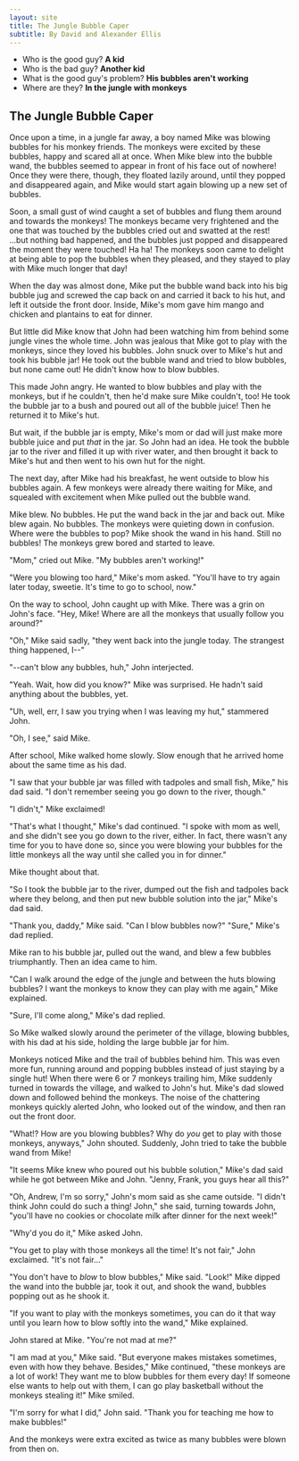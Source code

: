 ```yaml
---
layout: site
title: The Jungle Bubble Caper
subtitle: By David and Alexander Ellis
---
```


- Who is the good guy? **A kid** 
- Who is the bad guy? **Another kid** 
- What is the good guy's problem? **His bubbles aren't working** 
- Where are they? **In the jungle with monkeys** 

## The Jungle Bubble Caper

Once upon a time, in a jungle far away, a boy named Mike was blowing bubbles for his monkey friends. The monkeys were excited by these bubbles, happy and scared all at once. When Mike blew into the bubble wand, the bubbles seemed to appear in front of his face out of nowhere! Once they were there, though, they floated lazily around, until they popped and disappeared again, and Mike would start again blowing up a new set of bubbles.

Soon, a small gust of wind caught a set of bubbles and flung them around and towards the monkeys! The monkeys became very frightened and the one that was touched by the bubbles cried out and swatted at the rest! ...but nothing bad happened, and the bubbles just popped and disappeared the moment they were touched! Ha ha! The monkeys soon came to delight at being able to pop the bubbles when they pleased, and they stayed to play with Mike much longer that day!

When the day was almost done, Mike put the bubble wand back into his big bubble jug and screwed the cap back on and carried it back to his hut, and left it outside the front door. Inside, Mike's mom gave him mango and chicken and plantains to eat for dinner.

But little did Mike know that John had been watching him from behind some jungle vines the whole time. John was jealous that Mike got to play with the monkeys, since they loved his bubbles. John snuck over to Mike's hut and took his bubble jar! He took out the bubble wand and tried to blow bubbles, but none came out! He didn't know how to blow bubbles.

This made John angry. He wanted to blow bubbles and play with the monkeys, but if he couldn't, then he'd make sure Mike couldn't, too! He took the bubble jar to a bush and poured out all of the bubble juice! Then he returned it to Mike's hut.

But wait, if the bubble jar is empty, Mike's mom or dad will just make more bubble juice and put *that* in the jar. So John had an idea. He took the bubble jar to the river and filled it up with river water, and then brought it back to Mike's hut and then went to his own hut for the night.

The next day, after Mike had his breakfast, he went outside to blow his bubbles again. A few monkeys were already there waiting for Mike, and squealed with excitement when Mike pulled out the bubble wand.

Mike blew. No bubbles. He put the wand back in the jar and back out. Mike blew again. No bubbles. The monkeys were quieting down in confusion. Where were the bubbles to pop? Mike shook the wand in his hand. Still no bubbles! The monkeys grew bored and started to leave.

"Mom," cried out Mike. "My bubbles aren't working!"

"Were you blowing too hard," Mike's mom asked. "You'll have to try again later today, sweetie. It's time to go to school, now."

On the way to school, John caught up with Mike. There was a grin on John's face. "Hey, Mike! Where are all the monkeys that usually follow you around?"

"Oh," Mike said sadly, "they went back into the jungle today. The strangest thing happened, I--"

"--can't blow any bubbles, huh," John interjected.

"Yeah. Wait, how did you know?" Mike was surprised. He hadn't said anything about the bubbles, yet.

"Uh, well, err, I saw you trying when I was leaving my hut," stammered John.

"Oh, I see," said Mike.

After school, Mike walked home slowly. Slow enough that he arrived home about the same time as his dad.

"I saw that your bubble jar was filled with tadpoles and small fish, Mike," his dad said. "I don't remember seeing you go down to the river, though."

"I didn't," Mike exclaimed!

"That's what I thought," Mike's dad continued. "I spoke with mom as well, and she didn't see you go down to the river, either. In fact, there wasn't any time for you to have done so, since you were blowing your bubbles for the little monkeys all the way until she called you in for dinner."

Mike thought about that.

"So I took the bubble jar to the river, dumped out the fish and tadpoles back where they belong, and then put new bubble solution into the jar," Mike's dad said.

"Thank you, daddy," Mike said. "Can I blow bubbles now?" "Sure," Mike's dad replied.

Mike ran to his bubble jar, pulled out the wand, and blew a few bubbles triumphantly. Then an idea came to him.

"Can I walk around the edge of the jungle and between the huts blowing bubbles? I want the monkeys to know they can play with me again," Mike explained.

"Sure, I'll come along," Mike's dad replied.

So Mike walked slowly around the perimeter of the village, blowing bubbles, with his dad at his side, holding the large bubble jar for him.

Monkeys noticed Mike and the trail of bubbles behind him. This was even more fun, running around and popping bubbles instead of just staying by a single hut! When there were 6 or 7 monkeys trailing him, Mike suddenly turned in towards the village, and walked to John's hut. Mike's dad slowed down and followed behind the monkeys. The noise of the chattering monkeys quickly alerted John, who looked out of the window, and then ran out the front door.

"What!? How are you blowing bubbles? Why do *you* get to play with those monkeys, anyways," John shouted. Suddenly, John tried to take the bubble wand from Mike!

"It seems Mike knew who poured out his bubble solution," Mike's dad said while he got between Mike and John. "Jenny, Frank, you guys hear all this?"

"Oh, Andrew, I'm so sorry," John's mom said as she came outside. "I didn't think John could do such a thing! John," she said, turning towards John, "you'll have no cookies or chocolate milk after dinner for the next week!"

"Why'd you do it," Mike asked John.

"You get to play with those monkeys all the time! It's not fair," John exclaimed. "It's not fair..."

"You don't have to *blow* to blow bubbles," Mike said. "Look!" Mike dipped the wand into the bubble jar, took it out, and shook the wand, bubbles popping out as he shook it.

"If you want to play with the monkeys sometimes, you can do it that way until you learn how to blow softly into the wand," Mike explained.

John stared at Mike. "You're not mad at me?"

"I am mad at you," Mike said. "But everyone makes mistakes sometimes, even with how they behave. Besides," Mike continued, "these monkeys are a lot of work! They want me to blow bubbles for them every day! If someone else wants to help out with them, I can go play basketball without the monkeys stealing it!" Mike smiled.

"I'm sorry for what I did," John said. "Thank you for teaching me how to make bubbles!"

And the monkeys were extra excited as twice as many bubbles were blown from then on.